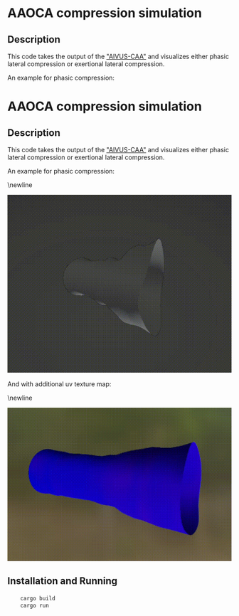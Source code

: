# AAOCA compression simulation
## Description
This code takes the output of the ["AIVUS-CAA"](https://github.com/AI-in-Cardiovascular-Medicine/AIVUS-CAA) and visualizes either phasic lateral compression or exertional lateral compression.

An example for phasic compression:
# AAOCA compression simulation
## Description
This code takes the output of the ["AIVUS-CAA"](https://github.com/AI-in-Cardiovascular-Medicine/AIVUS-CAA) and visualizes either phasic lateral compression or exertional lateral compression.

An example for phasic compression:

\newline

![Phasic Compression](media/phasic_compression.gif)

And with additional uv texture map:

\newline

![Phasic Compression UV](media/uv_map.gif)


## Installation and Running
```bash
    cargo build
    cargo run
```
